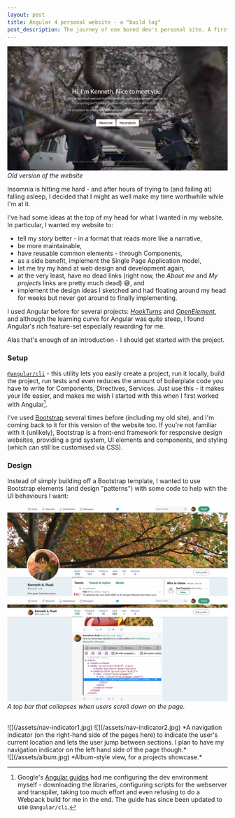 ```yaml
---
layout: post
title: Angular 4 personal website - a "build log"
post_description: The journey of one bored dev's personal site. A first of many posts.
---
```


![Old version](/assets/website-old.jpg)
*Old version of the website*

Insomnia is hitting me hard - and after hours of trying to (and failing at) falling asleep, I decided that I might as well make my time worthwhile while I'm at it.

I've had some ideas at the top of my head for what I wanted in my website. In particular, I wanted my website to:
- tell my _story_ better - in a format that reads more like a narrative,
- be more maintainable,
- have reusable common elements - through Components,
- as a side benefit, implement the Single Page Application model,
- let me try my hand at web design and development again,
- at the very least, have no dead links (right now, the _About me_ and _My projects_ links are pretty much dead) 😅, and
- implement the design ideas I sketched and had floating around my head for weeks but never got around to finally implementing.

I used Angular before for several projects: [_HookTurns_](http://hookturns.info) and  [_OpenElement_](https://openelement.herokuapp.com), and although the learning curve for Angular was quite steep, I found Angular's rich feature-set especially rewarding for me.

Alas that's enough of an introduction - I should get started with the project.

### Setup
[`@angular/cli`](https://www.npmjs.com/package/@angular/cli) - this utility lets you easily create a project, run it locally, build the project, run tests and even reduces the amount of boilerplate code you have to write for Components, Directives, Services. Just use this - it makes your life easier, and makes me wish I started with this when I first worked with Angular[^1].

I've used [Bootstrap](https://getbootstrap.com) several times before (including my old site), and I'm coming back to it for this version of the website too. If you're not familiar with it (unlikely), Bootstrap is a front-end framework for responsive design websites, providing a grid system, UI elements and components, and styling (which can still be customised via CSS).

[^1]: Google's [Angular guides](https://angular.io/guide/quickstart) had me configuring the dev environment myself - downloading the libraries, configuring scripts for the webserver and transpiler, taking too much effort and even refusing to do a Webpack build for me in the end. The guide has since been updated to use `@angular/cli`.

### Design
Instead of simply building off a Bootstrap template, I wanted to use Bootstrap elements (and design "patterns") with some code to help with the UI behaviours I want:

![](/assets/top-bar1.jpg)
![](/assets/top-bar2.jpg)
*A top bar that collapses when users scroll down on the page.*

<br>
![](/assets/nav-indicator1.jpg)
![](/assets/nav-indicator2.jpg)
*A navigation indicator (on the right-hand side of the pages here) to indicate the user's current location and lets the user jump between sections. I plan to have my navigation indicator on the left hand side of the page though.*

<br>
![](/assets/album.jpg)
*Album-style view, for a projects showcase.*
